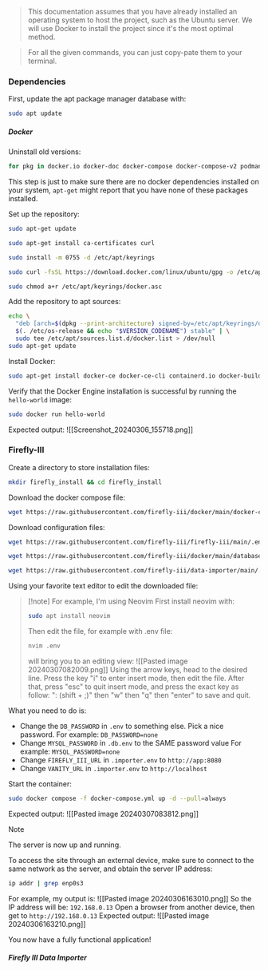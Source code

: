 
> This documentation assumes that you have already installed an operating system to host the project, such as the Ubuntu server.
> We will use Docker to install the project since it's the most optimal method.

>For all the given commands, you can just copy-pate them to your terminal.
### Dependencies
First, update the apt package manager database with:
```bash
sudo apt update
```

##### Docker
Uninstall old versions:
```bash
for pkg in docker.io docker-doc docker-compose docker-compose-v2 podman-docker containerd runc; do sudo apt-get remove $pkg; done
```
This step is just to make sure there are no docker dependencies installed on your system, `apt-get` might report that you have none of these packages installed.

Set up the repository:
```bash
sudo apt-get update
```
```bash
sudo apt-get install ca-certificates curl
```
```bash
sudo install -m 0755 -d /etc/apt/keyrings
```
```bash
sudo curl -fsSL https://download.docker.com/linux/ubuntu/gpg -o /etc/apt/keyrings/docker.asc
```
```bash
sudo chmod a+r /etc/apt/keyrings/docker.asc
```
Add the repository to apt sources:
```bash
echo \
  "deb [arch=$(dpkg --print-architecture) signed-by=/etc/apt/keyrings/docker.asc] https://download.docker.com/linux/ubuntu \
  $(. /etc/os-release && echo "$VERSION_CODENAME") stable" | \
  sudo tee /etc/apt/sources.list.d/docker.list > /dev/null
sudo apt-get update
```

Install Docker:
```bash
sudo apt-get install docker-ce docker-ce-cli containerd.io docker-buildx-plugin docker-compose-plugin
```
Verify that the Docker Engine installation is successful by running the `hello-world` image:
```bash
sudo docker run hello-world
```
Expected output:
![[Screenshot_20240306_155718.png]]

### Firefly-III
Create a directory to store installation files:
```bash
mkdir firefly_install && cd firefly_install
```
Download the docker compose file:
```bash
wget https://raw.githubusercontent.com/firefly-iii/docker/main/docker-compose-importer.yml
```
Download configuration files:
```bash
wget https://raw.githubusercontent.com/firefly-iii/firefly-iii/main/.env.example -O .env
```
```bash
wget https://raw.githubusercontent.com/firefly-iii/docker/main/database.env -O .db.env
```
```bash
wget https://raw.githubusercontent.com/firefly-iii/data-importer/main/.env.example -O .importer.env
```

Using your favorite text editor to edit the downloaded file:
>[!note] For example, I'm using Neovim
>First install neovim with:
>```bash
>sudo apt install neovim
>```
>Then edit the file, for example with .env file:
>```bash
>nvim .env
>```
>will bring you to an editing view:
>![[Pasted image 20240307082009.png]]
>Using the arrow keys, head to the desired line.
>Press the key "i" to enter insert mode, then edit the file.
>After that, press "esc" to quit insert mode, and press the exact key as follow: ": (shift + ;)" then "w" then "q" then "enter" to save and quit.

What you need to do is:
- Change the `DB_PASSWORD` in `.env` to something else. Pick a nice password.
	For example: `DB_PASSWORD=none`
- Change `MYSQL_PASSWORD` in `.db.env` to the SAME password value
	For example: `MYSQL_PASSWORD=none`
- Change `FIREFLY_III_URL` in `.importer.env` to `http://app:8080`
- Change `VANITY_URL` in `.importer.env` to `http://localhost`

Start the container:
```bash
sudo docker compose -f docker-compose.yml up -d --pull=always
```
Expected output:
![[Pasted image 20240307083812.png]]

>[!note]
>The server is now up and running.

To access the site through an external device, make sure to connect to the same network as the server, and obtain the server IP address:
```bash
ip addr | grep enp0s3
```
For example, my output is:
![[Pasted image 20240306163010.png]]
So the IP address will be: `192.168.0.13`
Open a browser from another device, then get to
`http://192.168.0.13`
Expected output:
![[Pasted image 20240306163210.png]]

You now have a fully functional application!

##### Firefly III Data Importer
